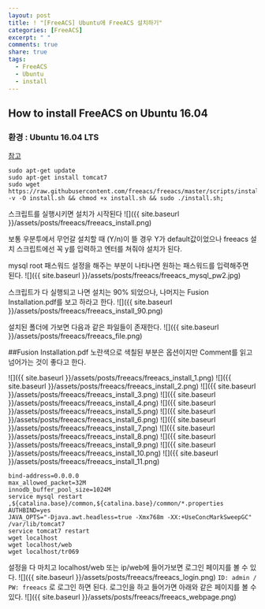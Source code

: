 ```yaml
---
layout: post
title: ! "[FreeACS] Ubuntu에 FreeACS 설치하기"
categories: [FreeACS]
excerpt: " "
comments: true
share: true
tags:
  - FreeACS
  - Ubuntu
  - install
---
```


## How to install FreeACS on Ubuntu 16.04
### 환경 : Ubuntu 16.04 LTS

[참고](https://github.com/freeacs/freeacs/wiki/Get-started)

```
sudo apt-get update
sudo apt-get install tomcat7
sudo wget https://raw.githubusercontent.com/freeacs/freeacs/master/scripts/install.sh -v -O install.sh && chmod +x install.sh && sudo ./install.sh;
```
스크립트를 실행시키면 설치가 시작된다
![]({{ site.baseurl }}/assets/posts/freeacs/freeacs_install.png)

보통 우분투에서 무언갈 설치할 때 (Y/n)이 뜰 경우 Y가 default값이었으나
freeacs 설치 스크립트에선 꼭 y를 입력하고 엔터를 쳐줘야 설치가 된다.

mysql root 패스워드 설정을 해주는 부분이 나타나면 원하는 패스워드를 입력해주면 된다.
![]({{ site.baseurl }}/assets/posts/freeacs/freeacs_mysql_pw2.jpg)

스크립트가 다 실행되고 나면 설치는 90% 되었으나, 나머지는 Fusion Installation.pdf를 보고 하라고 한다.
![]({{ site.baseurl }}/assets/posts/freeacs/freeacs_install_90.png)

설치된 폴더에 가보면 다음과 같은 파일들이 존재한다.
![]({{ site.baseurl }}/assets/posts/freeacs/freeacs_file.png)

##Fusion Installation.pdf
노란색으로 색칠된 부분은 옵션이지만 Comment를 읽고 넘어가는 것이 좋다고 한다.

![]({{ site.baseurl }}/assets/posts/freeacs/freeacs_install_1.png)
![]({{ site.baseurl }}/assets/posts/freeacs/freeacs_install_2.png)
![]({{ site.baseurl }}/assets/posts/freeacs/freeacs_install_3.png)
![]({{ site.baseurl }}/assets/posts/freeacs/freeacs_install_4.png)
![]({{ site.baseurl }}/assets/posts/freeacs/freeacs_install_5.png)
![]({{ site.baseurl }}/assets/posts/freeacs/freeacs_install_6.png)
![]({{ site.baseurl }}/assets/posts/freeacs/freeacs_install_7.png)
![]({{ site.baseurl }}/assets/posts/freeacs/freeacs_install_8.png)
![]({{ site.baseurl }}/assets/posts/freeacs/freeacs_install_9.png)
![]({{ site.baseurl }}/assets/posts/freeacs/freeacs_install_10.png)
![]({{ site.baseurl }}/assets/posts/freeacs/freeacs_install_11.png)


```
bind-address=0.0.0.0
max_allowed_packet=32M
innodb_buffer_pool_size=1024M
service mysql restart
,${catalina.base}/common,${catalina.base}/common/*.properties
AUTHBIND=yes
JAVA_OPTS="-Djava.awt.headless=true -Xmx768m -XX:+UseConcMarkSweepGC"
/var/lib/tomcat7
service tomcat7 restart
wget localhost
wget localhost/web
wget localhost/tr069
```

설정을 다 마치고 localhost/web 또는 ip/web에 들어가보면 로그인 페이지를 볼 수 있다.
![]({{ site.baseurl }}/assets/posts/freeacs/freeacs_login.png)
`ID: admin / PW: freeacs` 로 로그인 하면 된다.
로그인을 하고 들어가면 아래와 같은 페이지를 볼 수 있다.
![]({{ site.baseurl }}/assets/posts/freeacs/freeacs_webpage.png)



